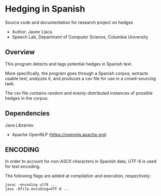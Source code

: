 # Hedging in Spanish

Source code and documentation for research project on hedges

- Author: Javier Llaca
- Speech Lab, Department of Computer Science, Columbia University

## Overview

This program detects and tags potential hedges in Spanish text.

More specifically, the program goes through a Spanish corpus,
extracts usable text, analyzes it, and produces a csv file for 
use in a crowd-sourcing task.

The csv file contains random and evenly-distributed instances 
of possible hedges in the corpus.

## Dependencies

Java Libraries:
- Apache OpenNLP (https://opennlp.apache.org)

## ENCODING

In order to account for non-ASCII characters in Spanish data,
UTF-8 is used for text encoding. 

The following flags are added at compilation and execution, respectively:

```
javac -encoding utf8 ...
java -Dfile.encoding=UTF-8 ...
```
